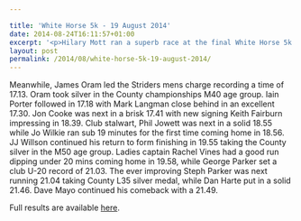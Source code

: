 ```yaml
---

title: 'White Horse 5k - 19 August 2014'
date: 2014-08-24T16:11:57+01:00
excerpt: '<p>Hilary Mott ran a superb race at the final White Horse 5k of 2014 held at Sandhurst village. Mott ran a scintillating 17.51 to smash her own club record by 17 seconds and taking the Gloucestershire championships gold medal. Striders ladies also won the team prize.</p>'
layout: post
permalink: /2014/08/white-horse-5k-19-august-2014/
---
```

Meanwhile, James Oram led the Striders mens charge recording a time of 17.13. Oram took silver in the County championships M40 age group. Iain Porter followed in 17.18 with Mark Langman close behind in an excellent 17.30. Jon Cooke was next in a brisk 17.41 with new signing Keith Fairburn impressing in 18.39. Club stalwart, Phil Jowett was next in a solid 18.55 while Jo Wilkie ran sub 19 minutes for the first time coming home in 18.56. JJ Willson continued his return to form finishing in 19.55 taking the County silver in the M50 age group. Ladies captain Rachel Vines had a good run dipping under 20 mins coming home in 19.58, while George Parker set a club U-20 record of 21.03. The ever improving Steph Parker was next running 21.04 taking County L35 silver medal, while Dan Harte put in a solid 21.46. Dave Mayo continued his comeback with a 21.49.

Full results are available <a href="https://www.severnathletic.org.uk/wp-content/uploads/2014/08/White-Horse-5k-August-2014.doc" target="_blank" rel="nofollow">here</a>.